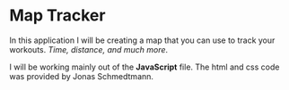 # Map Tracker

In this application I will be creating a map that you can use to track your workouts. _Time, distance, and much more_.

I will be working mainly out of the **JavaScript** file.
The html and css code was provided by Jonas Schmedtmann.
